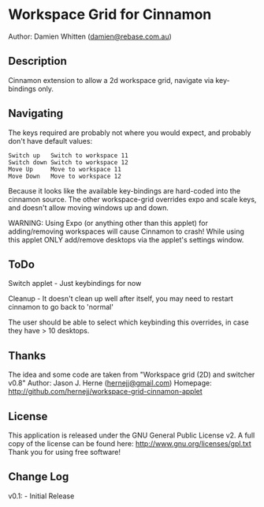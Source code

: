 Workspace Grid for Cinnamon
===========================

Author: Damien Whitten (damien@rebase.com.au)

Description
-----------
Cinnamon extension to allow a 2d workspace grid, navigate via key-bindings only.


Navigating
----------
The keys required are probably not where you would expect, and probably don't have default
values:

	Switch up   Switch to workspace 11
	Switch down Switch to workspace 12
	Move Up     Move to workspace 11
	Move Down   Move to workspace 12

Because it looks like the available key-bindings are hard-coded into the cinnamon source.
The other workspace-grid overrides expo and scale keys, and doesn't allow moving windows
up and down.

WARNING: Using Expo (or anything other than this applet) for adding/removing
workspaces will cause Cinnamon to crash! While using this applet ONLY add/remove
desktops via the applet's settings window.


ToDo
-------
Switch applet - Just keybindings for now

Cleanup - It doesn't clean up well after itself, you may need to restart cinnamon
to go back to 'normal'

The user should be able to select which keybinding this overrides, in case they 
have > 10 desktops.

Thanks
------
The idea and some code are taken from "Workspace grid (2D) and switcher v0.8"
Author:   Jason J. Herne  (hernejj@gmail.com)
Homepage: http://github.com/hernejj/workspace-grid-cinnamon-applet

License
-----------
This application is released under the GNU General Public License v2. A full
copy of the license can be found here: http://www.gnu.org/licenses/gpl.txt
Thank you for using free software!

Change Log
----------
v0.1:
	- Initial Release
